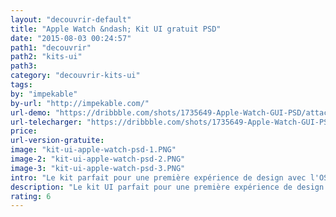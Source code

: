 ```yaml
---
layout: "decouvrir-default"
title: "Apple Watch &ndash; Kit UI gratuit PSD"
date: "2015-08-03 00:24:57"
path1: "decouvrir"
path2: "kits-ui"
path3:
category: "decouvrir-kits-ui"
tags:
by: "impekable"
by-url: "http://impekable.com/"
url-demo: "https://dribbble.com/shots/1735649-Apple-Watch-GUI-PSD/attachments/280173"
url-telecharger: "https://dribbble.com/shots/1735649-Apple-Watch-GUI-PSD/attachments/280179"
price:
url-version-gratuite:
image: "kit-ui-apple-watch-psd-1.PNG"
image-2: "kit-ui-apple-watch-psd-2.PNG"
image-3: "kit-ui-apple-watch-psd-3.PNG"
intro: "Le kit parfait pour une première expérience de design avec l'OS Apple Watch. Livré dans un format compatible Adobe Photoshop CS6+, la planche réunit une trentaine d'assemblages de composants UI, vous permettant de produire en quelques heures les premiers écrans d'une app Apple Watch. Et c'est kit UI gratuit ! Un grand merci à la team Impekable."
description: "Le kit UI parfait pour une première expérience de design avec l'OS Apple Watch. Format Adobe Photoshop CS6+"
rating: 6
---
```

